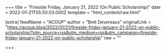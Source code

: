 
+++
title = "Fireside Friday, January 21, 2022 (On Public Scholarship)"
date = 2022-01-21T05:50:03.000Z
template = "html_content/raw.html"

[extra]
feedName = "ACOUP"
author = "Bret Devereaux"
originalLink = "https://acoup.blog/2022/01/21/fireside-friday-january-21-2022-on-public-scholarship/?utm_source=rss&utm_medium=rss&utm_campaign=fireside-friday-january-21-2022-on-public-scholarship"
raw = ""

+++

